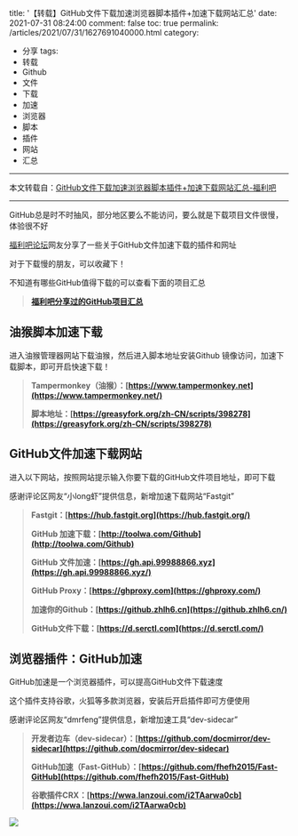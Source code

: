 title: '【转载】GitHub文件下载加速浏览器脚本插件+加速下载网站汇总'
date: 2021-07-31 08:24:00
comment: false
toc: true
permalink: /articles/2021/07/31/1627691040000.html
category:
 - 分享
tags: 
 - 转载
 - Github
 - 文件
 - 下载
 - 加速
 - 浏览器
 - 脚本
 - 插件
 - 网站
 - 汇总
---

本文转载自：[GitHub文件下载加速浏览器脚本插件+加速下载网站汇总-福利吧](https://fuliba2021.net/fast-github.html)

---

GitHub总是时不时抽风，部分地区要么不能访问，要么就是下载项目文件很慢，体验很不好

[福利吧论坛](https://www.wnflb2020.com/ "万能的福利吧")网友分享了一些关于GitHub文件加速下载的插件和网址

对于下载慢的朋友，可以收藏下！

不知道有哪些GitHub值得下载的可以查看下面的项目汇总

> **[福利吧分享过的GitHub项目汇总](https://fuliba2021.net/github.html)**


<!-- more -->


## **油猴脚本加速下载**

进入油猴管理器网站下载油猴，然后进入脚本地址安装Github 镜像访问，加速下载脚本，即可开启快速下载！

> **Tampermonkey（油猴）：[https://www.tampermonkey.net](https://www.tampermonkey.net/)**
> 
> **脚本地址：[https://greasyfork.org/zh-CN/scripts/398278](https://greasyfork.org/zh-CN/scripts/398278)**

## GitHub文件加速下载网站

进入以下网站，按照网站提示输入你要下载的GitHub文件项目地址，即可下载

感谢评论区网友“小long虾”提供信息，新增加速下载网站“Fastgit”

> **Fastgit：[https://hub.fastgit.org](https://hub.fastgit.org/)**
> 
> **GitHub 加速下载：[http://toolwa.com/Github](http://toolwa.com/Github)**
> 
> **GitHub 文件加速：[https://gh.api.99988866.xyz](https://gh.api.99988866.xyz/)**
> 
> **GitHub Proxy：[https://ghproxy.com](https://ghproxy.com/)**
> 
> **加速你的Github：[https://github.zhlh6.cn](https://github.zhlh6.cn/)**
> 
> **GitHub文件下载：[https://d.serctl.com](https://d.serctl.com/)**

## **浏览器插件：GitHub加速**

GitHub加速是一个浏览器插件，可以提高GitHub文件下载速度

这个插件支持谷歌，火狐等多款浏览器，安装后开启插件即可方便使用

感谢评论区网友“dmrfeng”提供信息，新增加速工具“dev-sidecar”

> **开发者边车（dev-sidecar）：[https://github.com/docmirror/dev-sidecar](https://github.com/docmirror/dev-sidecar)**
> 
> **GitHub加速（Fast-GitHub）：[https://github.com/fhefh2015/Fast-GitHub](https://github.com/fhefh2015/Fast-GitHub)**
> 
> **谷歌插件CRX：[https://wwa.lanzoui.com/i2TAarwa0cb](https://wwa.lanzoui.com/i2TAarwa0cb)**

![](https://b3logfile.com/file/2021/07/solo-fetchupload-7298097111225890609-7d67ef0d.jpeg)
